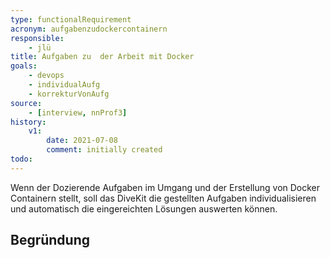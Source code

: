 ```yaml
---
type: functionalRequirement
acronym: aufgabenzudockercontainern
responsible: 
    - jlü
title: Aufgaben zu  der Arbeit mit Docker 
goals: 
    - devops
    - individualAufg
    - korrekturVonAufg
source:
    - [interview, nnProf3]
history:
    v1:
        date: 2021-07-08
        comment: initially created
todo: 
---
```


Wenn der Dozierende Aufgaben im Umgang und der Erstellung von Docker Containern stellt, soll das DiveKit die gestellten Aufgaben
individualisieren und automatisch die eingereichten Lösungen auswerten können.


## Begründung

